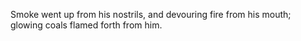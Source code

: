 Smoke went up from his nostrils, and devouring fire from his mouth; glowing coals flamed forth from him.
